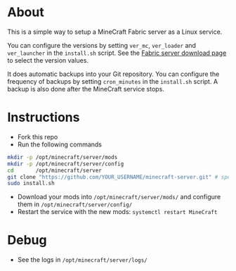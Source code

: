 About
=====

This is a simple way to setup a MineCraft Fabric server as a Linux service. 

You can configure the versions by setting `ver_mc`, `ver_loader` and `ver_launcher` in the `install.sh` script.
See the [Fabric server download page](https://fabricmc.net/use/server/) to select the version values.

It does automatic backups into your Git repository. 
You can configure the frequency of backups by setting `cron_minutes` in the `install.sh` script.
A backup is also done after the MineCraft service stops.

Instructions
============

* Fork this repo
* Run the following commands

```bash
mkdir -p /opt/minecraft/server/mods
mkdir -p /opt/minecraft/server/config
cd       /opt/minecraft/server
git clone "https://github.com/YOUR_USERNAME/minecraft-server.git" # specify YOUR_USERNAME
sudo install.sh
```

* Download your mods into `/opt/minecraft/server/mods/` and configure them in `/opt/minecraft/server/config/`
* Restart the service with the new mods: `systemctl restart MineCraft`

Debug
=====

* See the logs in `/opt/minecraft/server/logs/`
